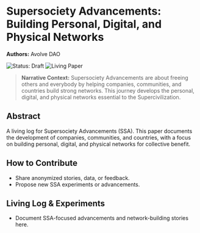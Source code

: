 # Supersociety Advancements: Building Personal, Digital, and Physical Networks

**Authors:** Avolve DAO

![Status: Draft](https://img.shields.io/badge/status-draft-orange) ![Living Paper](https://img.shields.io/badge/living--document-true-blue)

> **Narrative Context:**
> Supersociety Advancements are about freeing others and everybody by helping companies, communities, and countries build strong networks. This journey develops the personal, digital, and physical networks essential to the Supercivilization.

## Abstract
A living log for Supersociety Advancements (SSA). This paper documents the development of companies, communities, and countries, with a focus on building personal, digital, and physical networks for collective benefit.

## How to Contribute
- Share anonymized stories, data, or feedback.
- Propose new SSA experiments or advancements.

## Living Log & Experiments
- Document SSA-focused advancements and network-building stories here.
